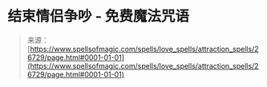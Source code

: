 <!--yml

category: 未分类

date: 2024-06-12 19:15:05

-->

# 结束情侣争吵 - 免费魔法咒语

> 来源：[https://www.spellsofmagic.com/spells/love_spells/attraction_spells/26729/page.html#0001-01-01](https://www.spellsofmagic.com/spells/love_spells/attraction_spells/26729/page.html#0001-01-01)
